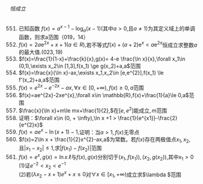 ###### 恒成立
551. 已知函数 $f(x)=a^{x-1}-\log_{a}(x-1)($其中$a > 0,$且$a\neq1)$为其定义域上的单调函数，则求a范围（019，14）
552. $f(x)=2a\mathrm{e}^{2x} + x + 1(a\in R),$若不等式$f(x) + (a + 2) \mathrm{e}^x < a\mathrm{e}^{2x}$恒成立求整数$a$的最大值$.(023,19)$
553. $f(x)=\frac{1}{1-x}+\frac{k}{x},g(x)= 4-e \frac{\ln x}{x},\forall x_1\in (0,1),\exists x_2\in [1,3],f(x_1) \ge g(x_2)+a,a$范围
554. $f(x)=\frac{x}{\ln x}-ax,\exists x_1,x_2\in [e,e^{2}],f(x_1) \le f'(x_2)+a,a$范围
555. $f(x)=e^{2x}-e^{-2x}-ax,\forall x\in [0,+\infty),f(x) \ge 0,a$范围
556. $f(x)=ae^{2x}-2xe^{x},\forall x\in \mathbb{R},f(x)+\frac{1}{a}\le 0,a$范围
557. $\frac{x}{\ln x}+m\le mx+\frac{1}{2},$在$[e,e^{2}]$能成立$,m$范围
558. 证明：$\forall x\in (0, + \infty),\ln x +1 > \frac{1}{e^{x1}}-\frac{2}{e^{2}x}$
559. $f(x)=ae^{x}-\ln (x+1)-1,$证明$：$当$a > 1,f(x)$无零点
560. $f(x)=2\ln x + \frac{1}{2}x^{2}-ax,a$为常数。若$f(x)$存在两极值点$x_{1},x_{2},$且$|x_{1}-x_{2}|\leq1,$求$|f(x_{1})-f(x_{2})|$范围
561. $f(x)=e^{x},g(x)=\ln x.\ell$与$f(x),g(x)$分别切于$(x_{1},f(x_{1})),(x_{2},g(x_{2})),$其中$x_{1} > 0$ <br> $(1)$证$e^{-2} < x_{2} < e^{-1}$ <br> $(2)$若$(\lambda x_{2}-x+1)e^{x}+x\leq0$对$\forall x\in[x_{1},+\infty)$成立求$\lambda $范围